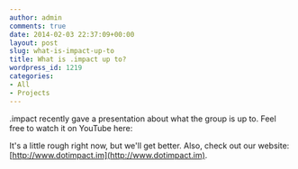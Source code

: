 ```yaml
---
author: admin
comments: true
date: 2014-02-03 22:37:09+00:00
layout: post
slug: what-is-impact-up-to
title: What is .impact up to?
wordpress_id: 1219
categories:
- All
- Projects
---
```


.impact recently gave a presentation about what the group is up to. Feel free to watch it on YouTube here:



It's a little rough right now, but we'll get better. Also, check out our website: [http://www.dotimpact.im](http://www.dotimpact.im).
